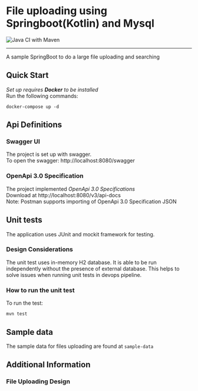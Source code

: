 # File uploading using Springboot(Kotlin) and Mysql
![Java CI with Maven](https://github.com/IcedCoffeeBoy/springboot_kotlin/workflows/Java%20CI%20with%20Maven/badge.svg)
___
A sample SpringBoot to do a large file uploading and searching
## Quick Start
*Set up requires __Docker__ to be installed*\
Run the following commands:
```bazaar
docker-compose up -d 
```
## Api Definitions
### Swagger UI
The project is set up with swagger.\
To open the swagger: http://localhost:8080/swagger
### OpenApi 3.0 Specification
The project implemented *OpenApi 3.0 Specifications* \
Download at http://localhost:8080/v3/api-docs \
Note: Postman supports importing of OpenApi 3.0 Specification JSON 

## Unit tests
The application uses JUnit and mockit framework for testing. 
### Design Considerations
The unit test uses in-memory H2 database. It is able to be run independently 
without the presence of external database. This helps to solve issues when running 
unit tests in devops pipeline. 
### How to run the unit test
To run the test: 
```bazaar
mvn test 
```

## Sample data
The sample data for files uploading are found at `sample-data`

## Additional Information
### File Uploading Design




